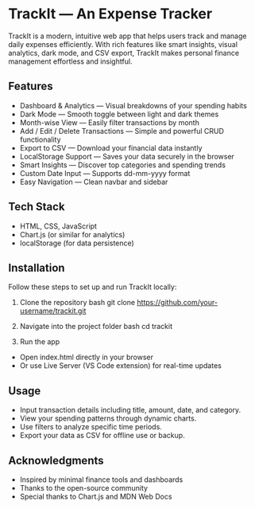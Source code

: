 # TrackIt — An Expense Tracker

TrackIt is a modern, intuitive web app that helps users track and manage daily expenses efficiently. With rich features like smart insights, visual analytics, dark mode, and CSV export, TrackIt makes personal finance management effortless and insightful.


## Features

- Dashboard & Analytics — Visual breakdowns of your spending habits
- Dark Mode — Smooth toggle between light and dark themes
- Month-wise View — Easily filter transactions by month
- Add / Edit / Delete Transactions — Simple and powerful CRUD functionality
- Export to CSV — Download your financial data instantly
- LocalStorage Support — Saves your data securely in the browser
- Smart Insights — Discover top categories and spending trends
- Custom Date Input — Supports dd-mm-yyyy format
- Easy Navigation — Clean navbar and sidebar


## Tech Stack

- HTML, CSS, JavaScript
- Chart.js (or similar for analytics)
- localStorage (for data persistence)


## Installation

Follow these steps to set up and run TrackIt locally:

1. Clone the repository
   bash
   git clone https://github.com/your-username/trackit.git
   

2. Navigate into the project folder
   bash
   cd trackit
   

3. Run the app
  - Open index.html directly in your browser
  - Or use Live Server (VS Code extension) for real-time updates


## Usage

- Input transaction details including title, amount, date, and category.
- View your spending patterns through dynamic charts.
- Use filters to analyze specific time periods.
- Export your data as CSV for offline use or backup.


## Acknowledgments

- Inspired by minimal finance tools and dashboards
- Thanks to the open-source community
- Special thanks to Chart.js and MDN Web Docs